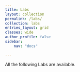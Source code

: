```yaml
---
title: Labs
layout: collection
permalink: /labs/
collection: labs
entries_layout: grid
classes: wide
author_profile: false
sidebar:
    nav: "docs"

---
```


All the following Labs are available.
